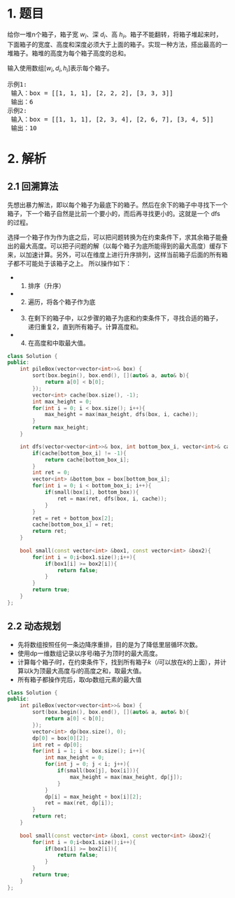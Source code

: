 # 1. 题目
给你一堆n个箱子，箱子宽 $w_i$、深 $d_i$、高 $h_i$。箱子不能翻转，将箱子堆起来时，下面箱子的宽度、高度和深度必须大于上面的箱子。实现一种方法，搭出最高的一堆箱子。箱堆的高度为每个箱子高度的总和。

输入使用数组$[w_i, d_i, h_i]$表示每个箱子。
<pre>
示例1:
 输入：box = [[1, 1, 1], [2, 2, 2], [3, 3, 3]]
 输出：6
示例2:
 输入：box = [[1, 1, 1], [2, 3, 4], [2, 6, 7], [3, 4, 5]]
 输出：10
</pre>

# 2. 解析
## 2.1 回溯算法
先想出暴力解法，即以每个箱子为最底下的箱子。然后在余下的箱子中寻找下一个箱子，下一个箱子自然是比前一个要小的，而后再寻找更小的。这就是一个 dfs 的过程。

选择一个箱子作为作为底之后，可以把问题转换为在约束条件下，求其余箱子能叠出的最大高度。可以把子问题的解（以每个箱子为底所能得到的最大高度）缓存下来，以加速计算。另外，可以在维度上进行升序排列，这样当前箱子后面的所有箱子都不可能处于该箱子之上。
所以操作如下：
- 1. 排序（升序）
- 2. 遍历，将各个箱子作为底
- 3. 在剩下的箱子中，以2步骤的箱子为底和约束条件下，寻找合适的箱子，递归重复2，直到所有箱子。计算高度和。
- 4. 在高度和中取最大值。
```c++
class Solution {
public:
    int pileBox(vector<vector<int>>& box) {
        sort(box.begin(), box.end(), [](auto& a, auto& b){
            return a[0] < b[0];
        });
        vector<int> cache(box.size(), -1);
        int max_height = 0;
        for(int i = 0; i < box.size(); i++){
            max_height = max(max_height, dfs(box, i, cache));
        }
        return max_height;
    }

    int dfs(vector<vector<int>>& box, int bottom_box_i, vector<int>& cache){
        if(cache[bottom_box_i] != -1){
            return cache[bottom_box_i];
        }
        int ret = 0;
        vector<int> &bottom_box = box[bottom_box_i];
        for(int i = 0; i < bottom_box_i; i++){
            if(small(box[i], bottom_box)){
                ret = max(ret, dfs(box, i, cache));
            }
        }
        ret = ret + bottom_box[2];
        cache[bottom_box_i] = ret;
        return ret;
    }
    
    bool small(const vector<int> &box1, const vector<int> &box2){
        for(int i = 0;i<box1.size();i++){
            if(box1[i] >= box2[i]){
                return false;
            }
        }
        return true;
    }
};
```
## 2.2 动态规划
- 先将数组按照任何一条边降序重排，目的是为了降低里层循环次数。
- 使用dp一维数组记录以序号$i$箱子为顶时的最大高度。
- 计算每个箱子$i$时，在约束条件下，找到所有箱子$k$（$i$可以放在$k$的上面），并计算以k为顶最大高度与$i$的高度之和，取最大值。
- 所有箱子都操作完后，取dp数组元素的最大值
```c++
class Solution {
public:
    int pileBox(vector<vector<int>>& box) {
        sort(box.begin(), box.end(), [](auto& a, auto& b){
            return a[0] < b[0];
        });
        vector<int> dp(box.size(), 0);
        dp[0] = box[0][2];
        int ret = dp[0];
        for(int i = 1; i < box.size(); i++){
            int max_height = 0;
            for(int j = 0; j < i; j++){
                if(small(box[j], box[i])){
                    max_height = max(max_height, dp[j]);
                }
            }
            dp[i] = max_height + box[i][2];
            ret = max(ret, dp[i]);
        }
        return ret;
    }
    
    bool small(const vector<int> &box1, const vector<int> &box2){
        for(int i = 0;i<box1.size();i++){
            if(box1[i] >= box2[i]){
                return false;
            }
        }
        return true;
    }
};
```
